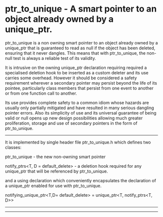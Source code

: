 # ptr_to_unique - A smart pointer to an object already owned by a unique_ptr.

ptr_to_unique<T> is a non owning smart pointer to an object already owned by a unique_ptr<T> that is guaranteed to read as null if the object has been deleted, ensuring that it never dangles. This means that with ptr_to_unique<T>, the non-null test is always a reliable test of its validity.

It is intrusive on the owning unique_ptr declaration requiring required a specialised deletion hook to be inserted as a custom deleter and its use carries some overhead. However it should be considered a safety requirement wherever a secondary pointer may persist beyond the life of its pointee, particularly class members that persist from one event to another or from one function call to another.

Its use provides complete safety to a common idiom whose hazards are usually only partially mitigated and have resulted in many serious dangling pointer errors.
Also its simplicity of use and its universal guarantee of being valid or null opens up new design possibilities allowing much greater proliferation, storage and use of secondary pointers in the form of ptr_to_unique.
________________________________________________________________________________

It is implemented by single header file ptr_to_unique.h which defines two classes: 

ptr_to_unique<T> - the new non-owning smart pointer

notify_ptrs<T, D = default_delete<T>> - a deletion hook required for any unique_ptr that will be referenced by ptr_to_unique.

and a using declaration which conveniently encapsulates the declaration of a unique_ptr enabled for use with ptr_to_unique.

notifying_unique_ptr<T,D= default_delete<T>> 
= unique_ptr<T, notify_ptrs<T, D>>
________________________________________________________________________________



    


	
________________________________________________________________________________

